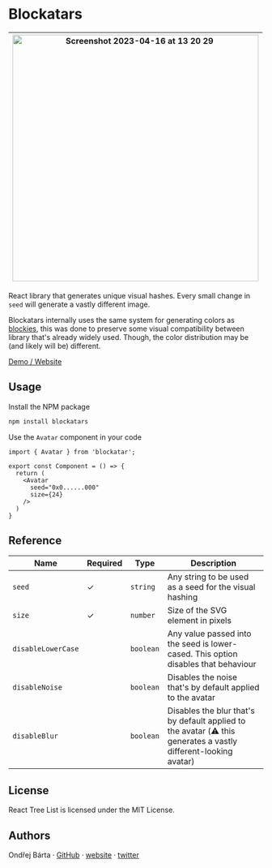 # Blockatars

| <img width="486" alt="Screenshot 2023-04-16 at 13 20 29" src="https://user-images.githubusercontent.com/4202010/232305939-82f0b28e-2fcf-48a0-a9c7-988dc1b33fb2.png"> |
| --- |

React library that generates unique visual hashes. Every small change in `seed` will generate a vastly different image.

Blockatars internally uses the same system for generating colors as [blockies](https://github.com/download13/blockies), this was done to preserve some visual compatibility between library that's already widely used. Though, the color distribution may be (and likely will be) different.

[Demo / Website](https://bartaxyz.github.io/blockatars/)

## Usage

Install the NPM package
```bash
npm install blockatars
```

Use the `Avatar` component in your code
```tsx
import { Avatar } from 'blockatar';

export const Component = () => {
  return (
    <Avatar
      seed="0x0......000" 
      size={24}
    />
  )
}
```

## Reference

| Name | Required | Type | Description |
| --- | --- | --- | --- |
| `seed` | ✓ | `string` | Any string to be used as a seed for the visual hashing |
| `size` | ✓ | `number` | Size of the SVG element in pixels |
| `disableLowerCase` | | `boolean` | Any value passed into the seed is lower-cased. This option disables that behaviour |
| `disableNoise` | | `boolean` | Disables the noise that's by default applied to the avatar |
| `disableBlur` | | `boolean` | Disables the blur that's by default applied to the avatar (⚠️ this generates a vastly different-looking avatar) |

## License

React Tree List is licensed under the MIT License.

## Authors

Ondřej Bárta · [GitHub](https://github.com/bartaxyz) · [website](https://www.ondrejbarta.xyz) · [twitter](https://twitter.com/bartaxyz)
